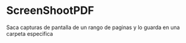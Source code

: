 # ScreenShootPDF
Saca capturas de pantalla de un rango de paginas y lo guarda en una carpeta especifica
